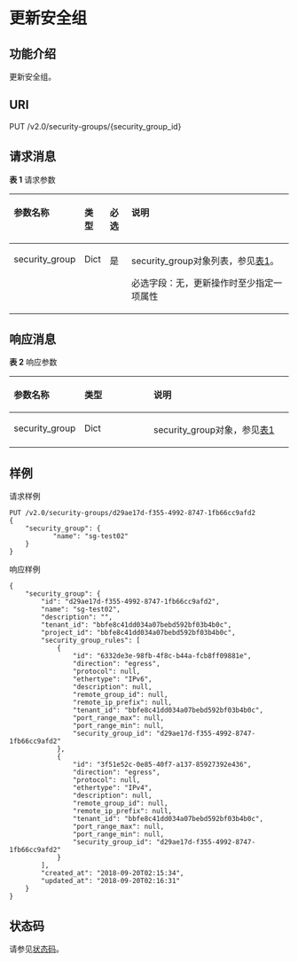 # 更新安全组<a name="ZH-CN_TOPIC_0060595534"></a>

## 功能介绍<a name="section3331610616137"></a>

更新安全组。

## URI<a name="section1957098316137"></a>

PUT /v2.0/security-groups/\{security\_group\_id\}

## 请求消息<a name="section1781687316137"></a>

**表 1**  请求参数

<a name="table460557116137"></a>
<table><thead align="left"><tr id="row1322435616137"><th class="cellrowborder" valign="top" width="14.430000000000001%" id="mcps1.2.5.1.1"><p id="p1590492916137"><a name="p1590492916137"></a><a name="p1590492916137"></a>参数名称</p>
</th>
<th class="cellrowborder" valign="top" width="8.25%" id="mcps1.2.5.1.2"><p id="p1862451716137"><a name="p1862451716137"></a><a name="p1862451716137"></a>类型</p>
</th>
<th class="cellrowborder" valign="top" width="8.25%" id="mcps1.2.5.1.3"><p id="p4976459316137"><a name="p4976459316137"></a><a name="p4976459316137"></a>必选</p>
</th>
<th class="cellrowborder" valign="top" width="69.07%" id="mcps1.2.5.1.4"><p id="p5736665916137"><a name="p5736665916137"></a><a name="p5736665916137"></a>说明</p>
</th>
</tr>
</thead>
<tbody><tr id="row2162479616137"><td class="cellrowborder" valign="top" width="14.430000000000001%" headers="mcps1.2.5.1.1 "><p id="p4116380516137"><a name="p4116380516137"></a><a name="p4116380516137"></a>security_group</p>
</td>
<td class="cellrowborder" valign="top" width="8.25%" headers="mcps1.2.5.1.2 "><p id="p2400419616137"><a name="p2400419616137"></a><a name="p2400419616137"></a>Dict</p>
</td>
<td class="cellrowborder" valign="top" width="8.25%" headers="mcps1.2.5.1.3 "><p id="p2340142616137"><a name="p2340142616137"></a><a name="p2340142616137"></a>是</p>
</td>
<td class="cellrowborder" valign="top" width="69.07%" headers="mcps1.2.5.1.4 "><p id="p4415424716137"><a name="p4415424716137"></a><a name="p4415424716137"></a>security_group对象列表，参见<a href="安全组API简介-OpenStack.md#table513726041607">表1</a>。</p>
<p id="p2337407916137"><a name="p2337407916137"></a><a name="p2337407916137"></a>必选字段：无，更新操作时至少指定一项属性</p>
</td>
</tr>
</tbody>
</table>

## 响应消息<a name="section3049893816137"></a>

**表 2**  响应参数

<a name="table821390116137"></a>
<table><thead align="left"><tr id="row2831580216137"><th class="cellrowborder" valign="top" width="23.169999999999998%" id="mcps1.2.4.1.1"><p id="p4903315216137"><a name="p4903315216137"></a><a name="p4903315216137"></a>参数名称</p>
</th>
<th class="cellrowborder" valign="top" width="25.61%" id="mcps1.2.4.1.2"><p id="p4573700616137"><a name="p4573700616137"></a><a name="p4573700616137"></a>类型</p>
</th>
<th class="cellrowborder" valign="top" width="51.22%" id="mcps1.2.4.1.3"><p id="p6032521316137"><a name="p6032521316137"></a><a name="p6032521316137"></a>说明</p>
</th>
</tr>
</thead>
<tbody><tr id="row1711318416137"><td class="cellrowborder" valign="top" width="23.169999999999998%" headers="mcps1.2.4.1.1 "><p id="p1178551316137"><a name="p1178551316137"></a><a name="p1178551316137"></a>security_group</p>
</td>
<td class="cellrowborder" valign="top" width="25.61%" headers="mcps1.2.4.1.2 "><p id="p3114620116137"><a name="p3114620116137"></a><a name="p3114620116137"></a>Dict</p>
</td>
<td class="cellrowborder" valign="top" width="51.22%" headers="mcps1.2.4.1.3 "><p id="p5959614316137"><a name="p5959614316137"></a><a name="p5959614316137"></a>security_group对象，参见<a href="安全组API简介-OpenStack.md#table513726041607">表1</a></p>
</td>
</tr>
</tbody>
</table>

## 样例<a name="section2347777416137"></a>

请求样例

```
PUT /v2.0/security-groups/d29ae17d-f355-4992-8747-1fb66cc9afd2  
{
    "security_group": {
           "name": "sg-test02"
    }
}
```

响应样例

```
{
    "security_group": {
        "id": "d29ae17d-f355-4992-8747-1fb66cc9afd2",
        "name": "sg-test02",
        "description": "",
        "tenant_id": "bbfe8c41dd034a07bebd592bf03b4b0c",
        "project_id": "bbfe8c41dd034a07bebd592bf03b4b0c",
        "security_group_rules": [
            {
                "id": "6332de3e-98fb-4f8c-b44a-fcb8ff09881e",
                "direction": "egress",
                "protocol": null,
                "ethertype": "IPv6",
                "description": null,
                "remote_group_id": null,
                "remote_ip_prefix": null,
                "tenant_id": "bbfe8c41dd034a07bebd592bf03b4b0c",
                "port_range_max": null,
                "port_range_min": null,
                "security_group_id": "d29ae17d-f355-4992-8747-1fb66cc9afd2"
            },
            {
                "id": "3f51e52c-0e85-40f7-a137-85927392e436",
                "direction": "egress",
                "protocol": null,
                "ethertype": "IPv4",
                "description": null,
                "remote_group_id": null,
                "remote_ip_prefix": null,
                "tenant_id": "bbfe8c41dd034a07bebd592bf03b4b0c",
                "port_range_max": null,
                "port_range_min": null,
                "security_group_id": "d29ae17d-f355-4992-8747-1fb66cc9afd2"
            }
        ],
        "created_at": "2018-09-20T02:15:34",
        "updated_at": "2018-09-20T02:16:31"
    }
}
```

## 状态码<a name="section10470352390"></a>

请参见[状态码](状态码.md)。

